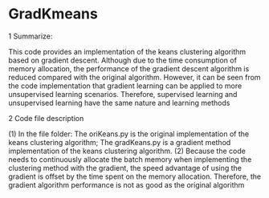 # GradKmeans

1 Summarize:

   This code provides an implementation of the keans clustering algorithm based on gradient descent. Although due to the time 
consumption of memory allocation, the performance of the gradient descent algorithm is reduced compared with the original algorithm. 
However, it can be seen from the code implementation that gradient learning can be applied to more unsupervised learning scenarios. 
Therefore, supervised learning and unsupervised learning have the same nature and learning methods

2 Code file description

(1) In the file folder:
    The oriKeans.py is the original implementation of the keans clustering algorithm;
    The gradKeans.py is a gradient method implementation of the keans clustering algorithm.
(2) Because the code needs to continuously allocate the batch memory when implementing the clustering method with the gradient, 
    the speed advantage of using the gradient is offset by the time spent on the memory allocation. Therefore, the gradient algorithm 
    performance is not as good as the original algorithm